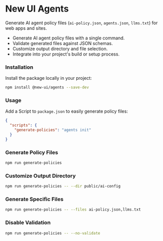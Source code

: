 # New UI Agents
Generate AI agent policy files (`ai-policy.json`, `agents.json`, `llms.txt`) for web apps and sites.

- Generate AI agent policy files with a single command.
- Validate generated files against JSON schemas.
- Customize output directory and file selection.
- Integrate into your project's build or setup process.

### Installation
Install the package locally in your project:
```bash
npm install @new-ui/agents --save-dev
```

### Usage
Add a Script to `package.json` to easily generate policy files:

```json
{
  "scripts": {
    "generate-policies": "agents init"
  }
}
```

### Generate Policy Files
```bash
npm run generate-policies
```

### Customize Output Directory
```bash
npm run generate-policies -- --dir public/ai-config
```

### Generate Specific Files
```bash
npm run generate-policies -- --files ai-policy.json,llms.txt
```

### Disable Validation
```bash
npm run generate-policies -- --no-validate
```